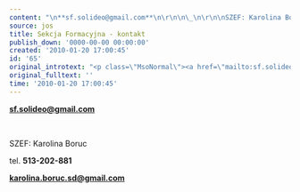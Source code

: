 ```yaml
---
content: "\n**sf.solideo@gmail.com**\n\r\n\n\_\n\r\n\nSZEF: Karolina Boruc\n\n\r\n\ntel. **513-202-881**\n\r\n\n**karolina.boruc.sd@gmail.com&nbsp;**\n\r\n\n\_\n\r\n"
source: jos
title: Sekcja Formacyjna - kontakt
publish_down: '0000-00-00 00:00:00'
created: '2010-01-20 17:00:45'
id: '65'
original_introtext: "<p class=\"MsoNormal\"><a href=\"mailto:sf.solideo@gmail.com\"><strong><span style=\"color: windowtext; text-decoration: none;\">sf.solideo@gmail.com</span></strong></a></p>\r\n<p class=\"MsoNormal\">\_</p>\r\n<p class=\"MsoNormal\"><span lang=\"EN-US\">SZEF: Karolina Boruc</span><span lang=\"EN-US\"><br /></span></p>\r\n<p class=\"MsoNormal\"><span lang=\"EN-US\">tel. <strong>513-202-881</strong></span></p>\r\n<p class=\"MsoNormal\"><strong><span lang=\"EN-US\">karolina.boruc.sd@gmail.com&nbsp;</span></strong></p>\r\n<p>\_</p>\r\n<div></div>"
original_fulltext: ''
time: '2010-01-20 17:00:45'
---
```

**sf.solideo@gmail.com**


 


SZEF: Karolina Boruc



tel. **513-202-881**


**karolina.boruc.sd@gmail.com&nbsp;**


 



<!--{{json:{"created_date":"2010-01-20 17:00:45","publish_down":"0000-00-00 00:00:00","id":"65"}}}-->